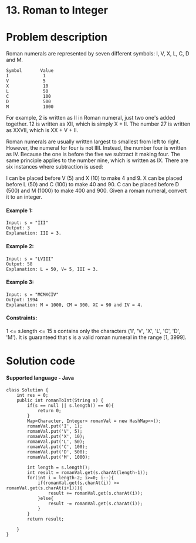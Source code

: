 # 13. Roman to Integer

# Problem description

Roman numerals are represented by seven different symbols: I, V, X, L, C, D and M.
````
Symbol       Value
I             1
V             5
X             10
L             50
C             100
D             500
M             1000
````
For example, 2 is written as II in Roman numeral, just two one's added together. 12 is written as XII, which is simply X + II. The number 27 is written as XXVII, which is XX + V + II.

Roman numerals are usually written largest to smallest from left to right. However, the numeral for four is not IIII. Instead, the number four is written as IV. Because the one is before the five we subtract it making four. The same principle applies to the number nine, which is written as IX. There are six instances where subtraction is used:

I can be placed before V (5) and X (10) to make 4 and 9. 
X can be placed before L (50) and C (100) to make 40 and 90. 
C can be placed before D (500) and M (1000) to make 400 and 900.
Given a roman numeral, convert it to an integer.

 

#### Example 1:
````
Input: s = "III"
Output: 3
Explanation: III = 3.
````
#### Example 2:
````
Input: s = "LVIII"
Output: 58
Explanation: L = 50, V= 5, III = 3.
````
#### Example 3:
````
Input: s = "MCMXCIV"
Output: 1994
Explanation: M = 1000, CM = 900, XC = 90 and IV = 4.
 ````
#### Constraints:

1 <= s.length <= 15
s contains only the characters ('I', 'V', 'X', 'L', 'C', 'D', 'M').
It is guaranteed that s is a valid roman numeral in the range [1, 3999].

# Solution code
#### Supported language - Java
````
class Solution {
    int res = 0;
    public int romanToInt(String s) {
        if(s == null || s.length() == 0){
            return 0;
        }
        Map<Character, Integer> romanVal = new HashMap<>();
        romanVal.put('I', 1);
        romanVal.put('V', 5);
        romanVal.put('X', 10);
        romanVal.put('L', 50);
        romanVal.put('C', 100);
        romanVal.put('D', 500);
        romanVal.put('M', 1000);
        
        int length = s.length();
        int result = romanVal.get(s.charAt(length-1));
        for(int i = length-2; i>=0; i--){
            if(romanVal.get(s.charAt(i)) >= romanVal.get(s.charAt(i+1))){
                result += romanVal.get(s.charAt(i));
            }else{
                result -= romanVal.get(s.charAt(i));
            }
        }
        return result;
        
    }
}
````
